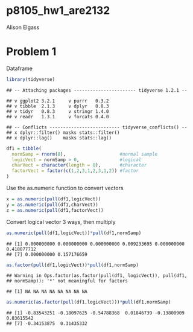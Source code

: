 p8105\_hw1\_are2132
================
Alison Elgass

# Problem 1

Dataframe

``` r
library(tidyverse)
```

    ## -- Attaching packages ----------------------- tidyverse 1.2.1 --

    ## v ggplot2 3.2.1     v purrr   0.3.2
    ## v tibble  2.1.3     v dplyr   0.8.3
    ## v tidyr   0.8.3     v stringr 1.4.0
    ## v readr   1.3.1     v forcats 0.4.0

    ## -- Conflicts -------------------------- tidyverse_conflicts() --
    ## x dplyr::filter() masks stats::filter()
    ## x dplyr::lag()    masks stats::lag()

``` r
df1 = tibble(
  normSamp = rnorm(8),                    #normal sample
  logicVect = normSamp > 0,               #logical
  charVect = character(length = 8),       #character
  factorVect = factor(c(1,2,3,1,2,3,1,2)) #factor
)
```

Use the as.numeric function to convert vectors

``` r
x = as.numeric(pull(df1,logicVect))
y = as.numeric(pull(df1,charVect))
z = as.numeric(pull(df1,factorVect))
```

Convert logical vector 3 ways, then
    multiply

``` r
as.numeric(pull(df1,logicVect))*pull(df1,normSamp)
```

    ## [1] 0.000000000 0.000000000 0.000000000 0.009233695 0.000000000 0.418077712
    ## [7] 0.000000000 0.157176659

``` r
as.factor(pull(df1,logicVect))*pull(df1,normSamp)
```

    ## Warning in Ops.factor(as.factor(pull(df1, logicVect)), pull(df1,
    ## normSamp)): '*' not meaningful for factors

    ## [1] NA NA NA NA NA NA NA NA

``` r
as.numeric(as.factor(pull(df1,logicVect)))*pull(df1,normSamp)
```

    ## [1] -0.83543251 -0.18097625 -0.54788368  0.01846739 -0.13800909  0.83615542
    ## [7] -0.34153875  0.31435332
